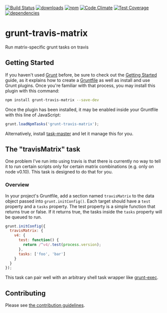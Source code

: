 [![Build Status](https://travis-ci.org/tandrewnichols/grunt-travis-matrix.png)](https://travis-ci.org/tandrewnichols/grunt-travis-matrix) [![downloads](http://img.shields.io/npm/dm/grunt-travis-matrix.svg)](https://npmjs.org/package/grunt-travis-matrix) [![npm](http://img.shields.io/npm/v/grunt-travis-matrix.svg)](https://npmjs.org/package/grunt-travis-matrix) [![Code Climate](https://codeclimate.com/github/tandrewnichols/grunt-travis-matrix/badges/gpa.svg)](https://codeclimate.com/github/tandrewnichols/grunt-travis-matrix) [![Test Coverage](https://codeclimate.com/github/tandrewnichols/grunt-travis-matrix/badges/coverage.svg)](https://codeclimate.com/github/tandrewnichols/grunt-travis-matrix) [![dependencies](https://david-dm.org/tandrewnichols/grunt-travis-matrix.png)](https://david-dm.org/tandrewnichols/grunt-travis-matrix)

# grunt-travis-matrix

Run matrix-specific grunt tasks on travis

## Getting Started

If you haven't used [Grunt](http://gruntjs.com/) before, be sure to check out the [Getting Started](http://gruntjs.com/getting-started) guide, as it explains how to create a [Gruntfile](http://gruntjs.com/sample-gruntfile) as well as install and use Grunt plugins. Once you're familiar with that process, you may install this plugin with this command:

```bash
npm install grunt-travis-matrix --save-dev
```

Once the plugin has been installed, it may be enabled inside your Gruntfile with this line of JavaScript:

```javascript
grunt.loadNpmTasks('grunt-travis-matrix');
```

Alternatively, install [task-master](http://github.com/tandrewnichols/task-master) and let it manage this for you.

## The "travisMatrix" task

One problem I've run into using travis is that there is currently no way to tell it to run certain scripts only for certain matrix combinations (e.g. only on node v0.10). This task is designed to do that for you.

### Overview

In your project's Gruntfile, add a section named `travisMatrix` to the data object passed into `grunt.initConfig()`. Each target should have a `test` property and a `tasks` property. The test property is a simple function that returns true or false. If it returns true, the tasks inside the `tasks` property will be queued to run.

```javascript
grunt.initConfig({
  travisMatrix: {
    v4: {
      test: function() {
        return /^v4/.test(process.version);
      },
      tasks: ['foo', 'bar']
    }
  }
});
```

This task can pair well with an arbitrary shell task wrapper like [grunt-exec](https://github.com/jharding/grunt-exec).

## Contributing

Please see [the contribution guidelines](CONTRIBUTING.md).
